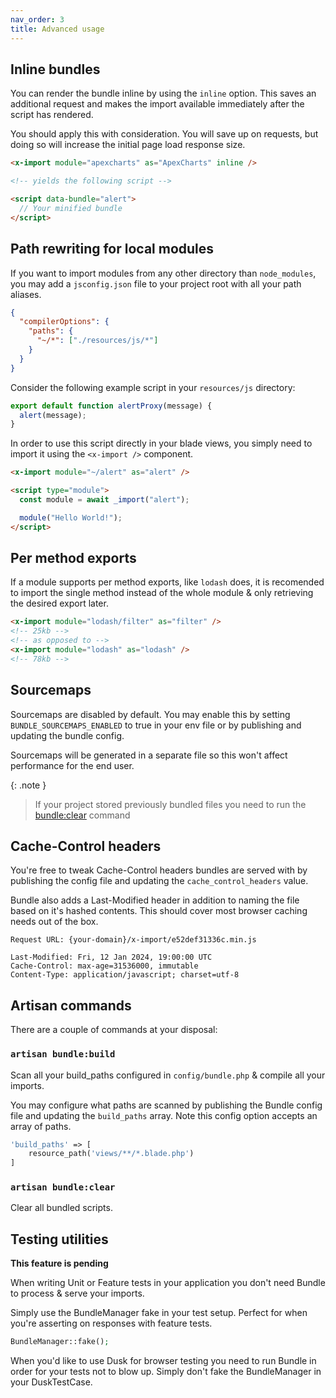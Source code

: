 ```yaml
---
nav_order: 3
title: Advanced usage
---
```


## Inline bundles

You can render the bundle inline by using the `inline` option. This saves an additional request and makes the import available immediately after the script has rendered.

You should apply this with consideration. You will save up on requests, but doing so will increase the initial page load response size.

```html
<x-import module="apexcharts" as="ApexCharts" inline />

<!-- yields the following script -->

<script data-bundle="alert">
  // Your minified bundle
</script>
```

## Path rewriting for local modules

If you want to import modules from any other directory than `node_modules`, you may add a `jsconfig.json` file to your project root with all your path aliases.

```json
{
  "compilerOptions": {
    "paths": {
      "~/*": ["./resources/js/*"]
    }
  }
}
```

Consider the following example script in your `resources/js` directory:

```javascript
export default function alertProxy(message) {
  alert(message);
}
```

In order to use this script directly in your blade views, you simply need to import it using the `<x-import />` component.

```html
<x-import module="~/alert" as="alert" />

<script type="module">
  const module = await _import("alert");

  module("Hello World!");
</script>
```

## Per method exports

If a module supports per method exports, like `lodash` does, it is recomended to import the single method instead of the whole module & only retrieving the desired export later.

```html
<x-import module="lodash/filter" as="filter" />
<!-- 25kb -->
<!-- as opposed to -->
<x-import module="lodash" as="lodash" />
<!-- 78kb -->
```

## Sourcemaps

Sourcemaps are disabled by default. You may enable this by setting `BUNDLE_SOURCEMAPS_ENABLED` to true in your env file or by publishing and updating the bundle config.

Sourcemaps will be generated in a separate file so this won't affect performance for the end user.

{: .note }

> If your project stored previously bundled files you need to run the [bundle:clear](https://gwleuverink.github.io/bundle/advanced-usage.html#artisan-bundleclear) command

## Cache-Control headers

You're free to tweak Cache-Control headers bundles are served with by publishing the config file and updating the `cache_control_headers` value.

Bundle also adds a Last-Modified header in addition to naming the file based on it's hashed contents. This should cover most browser caching needs out of the box.

```
Request URL: {your-domain}/x-import/e52def31336c.min.js

Last-Modified: Fri, 12 Jan 2024, 19:00:00 UTC
Cache-Control: max-age=31536000, immutable
Content-Type: application/javascript; charset=utf-8
```

## Artisan commands

There are a couple of commands at your disposal:

### `artisan bundle:build`

Scan all your build_paths configured in `config/bundle.php` & compile all your imports.

You may configure what paths are scanned by publishing the Bundle config file and updating the `build_paths` array. Note this config option accepts an array of paths.

```php
'build_paths' => [
    resource_path('views/**/*.blade.php')
]
```

### `artisan bundle:clear`

Clear all bundled scripts.

## Testing utilities

**This feature is pending**

When writing Unit or Feature tests in your application you don't need Bundle to process & serve your imports.

Simply use the BundleManager fake in your test setup. Perfect for when you're asserting on responses with feature tests.

```php
BundleManager::fake();
```

When you'd like to use Dusk for browser testing you need to run Bundle in order for your tests not to blow up. Simply don't fake the BundleManager in your DuskTestCase.
